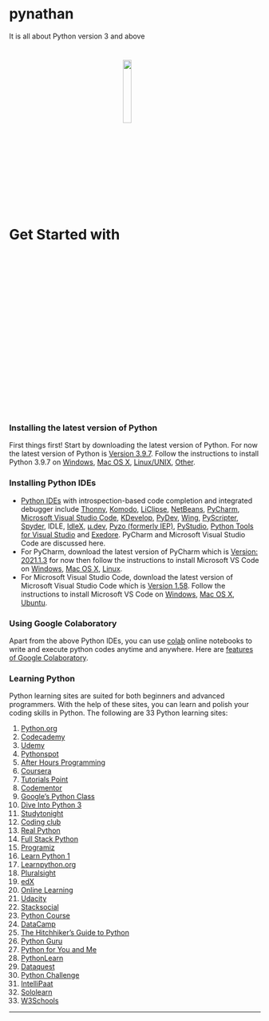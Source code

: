 # pynathan
It is all about Python version 3 and above

# Get Started with <img align="center" src="https://www.python.org/static/community_logos/python-logo-generic.svg" width="18%" height="18%">

### Installing the latest version of Python

First things first! Start by downloading the latest version of Python. For now the latest version of Python is [Version 3.9.7](https://www.python.org/downloads/). Follow the instructions to install Python 3.9.7 on [Windows](https://www.python.org/downloads/windows/), [Mac OS X](https://www.python.org/downloads/mac-osx/), [Linux/UNIX](https://www.python.org/downloads/source/), [Other](https://www.python.org/download/other/).

### Installing Python IDEs

- [Python IDEs](https://wiki.python.org/moin/IntegratedDevelopmentEnvironments) with introspection-based code completion and integrated debugger include [Thonny](http://thonny.org/), [Komodo](https://wiki.python.org/moin/Komodo), [LiClipse](http://www.liclipse.com/), [NetBeans](https://wiki.python.org/moin/NetBeans), [PyCharm](http://www.jetbrains.com/pycharm/), [Microsoft Visual Studio Code](https://code.visualstudio.com/Download), [KDevelop](http://kdevelop.org/), [PyDev](https://wiki.python.org/moin/PyDev), [Wing](http://wingware.com/), [PyScripter](http://code.google.com/p/pyscripter/), [Spyder](https://www.spyder-ide.org/), IDLE, [IdleX](http://idlex.sourceforge.net/), [µ.dev](http://sakurastudio.yolasite.com/micro-dev.php), [Pyzo (formerly IEP)](http://www.pyzo.org/), [PyStudio](http://code.google.com/p/editra-plugins/wiki/PyStudio), [Python Tools for Visual Studio](https://www.visualstudio.com/vs/python/) and [Exedore](http://celestialteapot.com/exedore/). PyCharm and Microsoft Visual Studio Code are discussed here. 
- For PyCharm, download the latest version of PyCharm which is [Version: 2021.1.3](https://www.jetbrains.com/pycharm/download/) for now then follow the instructions to install Microsoft VS Code on [Windows](https://www.jetbrains.com/pycharm/download/download-thanks.html?platform=windows&code=PCC), [Mac OS X](https://www.jetbrains.com/pycharm/download/download-thanks.html?platform=mac&code=PCC), [Linux](https://www.jetbrains.com/pycharm/download/download-thanks.html?platform=linux&code=PCC).
- For Microsoft Visual Studio Code, download the latest version of Microsoft Visual Studio Code which is [Version 1.58](https://code.visualstudio.com/updates). Follow the instructions to install Microsoft VS Code on [Windows](https://code.visualstudio.com/docs/?dv=win), [Mac OS X](https://code.visualstudio.com/docs/?dv=osx), [Ubuntu](https://code.visualstudio.com/docs/?dv=linux64_deb).

### Using Google Colaboratory 

Apart from the above Python IDEs, you can use [colab](https://colab.research.google.com/notebooks/) online notebooks to write and execute python codes anytime and anywhere. Here are [features of Google Colaboratory](https://colab.research.google.com/notebooks/basic_features_overview.ipynb).

### Learning Python

Python learning sites are suited for both beginners and advanced programmers. With the help of these sites, you can learn and polish your coding skills in Python. The following are 33 Python learning sites:
1. [Python.org](https://wiki.python.org/moin/BeginnersGuide/Programmers)
2. [Codecademy](https://www.codecademy.com/catalog/language/python)
3. [Udemy](https://www.udemy.com/course/python-for-beginners-learn-all-the-basics-of-python/)
4. [Pythonspot](https://pythonspot.com/)
5. [After Hours Programming](https://www.afterhoursprogramming.com/tutorial/python/)
6. [Coursera](https://www.coursera.org/courses?query=python)
7. [Tutorials Point](https://www.tutorialspoint.com/python3/index.htm)
8. [Codementor](https://www.codementor.io/collections/learn-python-online-bwbc63ulz)
9. [Google’s Python Class](https://developers.google.com/edu/python)
10. [Dive Into Python 3](https://diveintopython3.problemsolving.io/)
11. [Studytonight](https://www.studytonight.com/python/)
12. [Coding club](https://ourcodingclub.github.io/tutorials/python_crash_course/)
13. [Real Python](https://realpython.com/)
14. [Full Stack Python](https://www.fullstackpython.com/)
15. [Programiz](https://www.programiz.com/python-programming)
16. [Learn Python 1](https://www.programiz.com/python-programming)
17. [Learnpython.org](https://www.learnpython.org/)
18. [Pluralsight](https://www.pluralsight.com/courses/python-getting-started?aid=7010a000002LUv2AAG&promo=&utm_source=non_branded&utm_medium=digital_paid_search_google&utm_campaign=XYZ_EMEA_Dynamic&utm_content=&cq_cmp=1576650371&gclid=CjwKCAjwos-HBhB3EiwAe4xM9ymzDD8WPlzjeNoyZ3WpzwSKBnJgWmKyKeC95tl2Y6rhTbqEir6egBoClgkQAvD_BwE)
19. [edX](https://www.edx.org/learn/python)
20. [Online Learning](https://online-learning.harvard.edu/subject/python)
21. [Udacity](https://www.udacity.com/course/introduction-to-python--ud1110)
22. [Stacksocial](https://stacksocial.com/sales/python-for-beginners-2017?utm_source=google&utm_medium=cpc&utm_campaign=10753222727&utm_term=&gclid=CjwKCAjwos-HBhB3EiwAe4xM9wj4b8bcJu4fbj7JFnkaLWiLkaEiyZl_7DebsW4FpG-efJFpKu0_HxoCOj0QAvD_BwE)
23. [Python Course](https://www.python-course.eu/)
24. [DataCamp](https://www.datacamp.com/courses/intro-to-python-for-data-science?utm_source=adwords_ppc&utm_campaignid=12492439802&utm_adgroupid=122563402721&utm_device=c&utm_keyword=guide%20python%20language&utm_matchtype=b&utm_network=g&utm_adpostion=&utm_creative=504154682782&utm_targetid=aud-743261776262:kwd-1189985826958&utm_loc_interest_ms=&utm_loc_physical_ms=1012831&gclid=CjwKCAjwos-HBhB3EiwAe4xM9zDYgCTFbbattpyG-z_XkP0bvH3dXI2CZDOf374trxdr7Rlcwij4FBoCBdoQAvD_BwE)
25. [The Hitchhiker’s Guide to Python](https://docs.python-guide.org/)
26. [Python Guru](https://thepythonguru.com/)
27. [Python for You and Me](https://pymbook.readthedocs.io/en/latest/)
28. [PythonLearn](https://github.com/SabiKov/PythonLearn)
29. [Dataquest](https://www.dataquest.io/blog/learn-python-the-right-way/)
30. [Python Challenge](http://www.pythonchallenge.com/)
31. [IntelliPaat](https://intellipaat.com/blog/tutorial/python-tutorial/)
32. [Sololearn](https://www.sololearn.com/learning/1073)
33. [W3Schools](https://www.w3schools.com/python/)

<hr>
